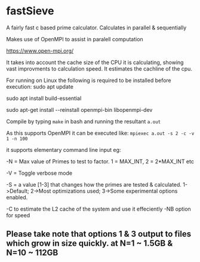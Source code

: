 # fastSieve
A fairly fast c based prime calculator. Calculates in parallel &amp; sequentially

Makes use of OpenMPI to assist in paralell computation

https://www.open-mpi.org/

It takes into account the cache size of the CPU it is calculating, showing vast improvments to calculation speed.
It estimates the cachline of the cpu.

For running on Linux the following is required to be installed before execution:
sudo apt update

sudo apt install build-essential

sudo apt-get install --reinstall openmpi-bin libopenmpi-dev

Compile by typing `make` in bash and running the resultant `a.out`

As this supports OpenMPI it can be executed like:
`mpiexec a.out -s 2 -c -v 1 -n 100`

it supports elementary command line input eg:

-N = Max value of Primes to test to factor. 1 = MAX_INT, 2 = 2*MAX_INT etc

-V = Toggle verbose mode

-S = a value [1-3] that changes how the primes are tested & calculated. 1->Default; 2->Most optimizations used; 3->Some experimental options enabled.

-C to estimate the L2 cache of the system and use it effeciently -NB option for speed

## Please take note that options 1 & 3 output to files which grow in size quickly. at N=1 ~ 1.5GB & N=10 ~ 112GB

